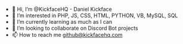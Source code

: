 - 👋 Hi, I’m @KickfaceHQ - Daniel Kickface
- 👀 I’m interested in PHP, JS, CSS, HTML, PYTHON, VB, MySQL, SQL
- 🌱 I’m currently learning as much as I can
- 💞️ I’m looking to collaborate on Discord Bot projects
- 📫 How to reach me github@kickfacehq.com

<!---
KickfaceHQ/KickfaceHQ is a ✨ special ✨ repository because its `README.md` (this file) appears on your GitHub profile.
You can click the Preview link to take a look at your changes.
--->
